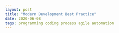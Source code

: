 ```yaml
---
layout: post
title: "Modern Development Best Practice"
date: 2020-06-08
tags: programming coding process agile automation
---
```

<script src="https://gist.github.com/Matt-Steward/142be17a054b611127088c8b0c27f399.js"></script>